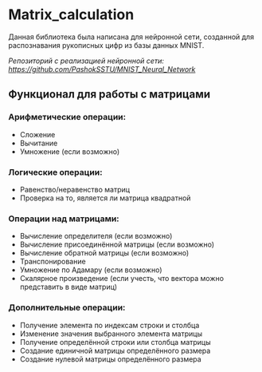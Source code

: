 # Matrix_calculation
Данная библиотека была написана для нейронной сети, созданной для распознавания рукописных цифр из базы данных MNIST.

_Репозиторий с реализацией нейронной сети: https://github.com/PashokSSTU/MNIST_Neural_Network_

## Функционал для работы с матрицами
### Арифметические операции:
* Сложение
* Вычитание
* Умножение (если возможно)

### Логические операции:
* Равенство/неравенство матриц
* Проверка на то, является ли матрица квадратной

### Операции над матрицами:
* Вычисление определителя (если возможно)
* Вычисление присоединённой матрицы (если возможно)
* Вычисление обратной матрицы (если возможно)
* Транспонирование
* Умножение по Адамару (если возможно)
* Скалярное произведение (если учесть, что вектора можно представить в виде матриц)

### Дополнительные операции:
* Получение элемента по индексам строки и столбца
* Изменение значения выбранного элемента матрицы
* Получение определённой строки или столбца матрицы
* Создание единичной матрицы определённого размера
* Создание нулевой матрицы определённого размера